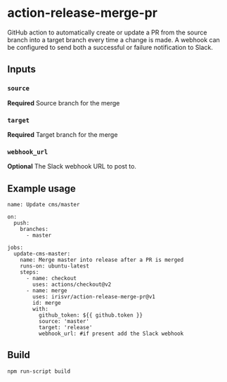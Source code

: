 # action-release-merge-pr

GitHub action to automatically create or update a PR from the source branch into a target branch every time a change is made. A webhook can be configured to send both a successful or failure notification to Slack.

## Inputs

### `source`

**Required** Source branch for the merge

### `target`

**Required** Target branch for the merge

### `webhook_url`

**Optional** The Slack webhook URL to post to.

## Example usage

```
name: Update cms/master

on:
  push:
    branches:
      - master

jobs:
  update-cms-master:
    name: Merge master into release after a PR is merged
    runs-on: ubuntu-latest
    steps:
      - name: checkout
        uses: actions/checkout@v2
      - name: merge
        uses: irisvr/action-release-merge-pr@v1
        id: merge
        with:
          github_token: ${{ github.token }}
          source: 'master'
          target: 'release'
          webhook_url: #if present add the Slack webhook
```

## Build

```bash
npm run-script build
```
